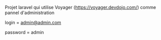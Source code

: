 Projet laravel qui utilise Voyager (https://voyager.devdojo.com/) comme pannel d'administration

login = admin@admin.com 

password = admin
